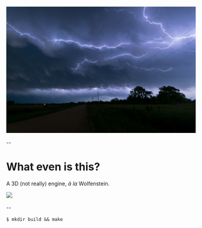 ![](assets/foto.jpg)  

-- 

# What even is this?  

A 3D (not really) engine, *à la* Wolfenstein.

![](assets/view-example.png)  

--  

```
$ mkdir build && make
```  
